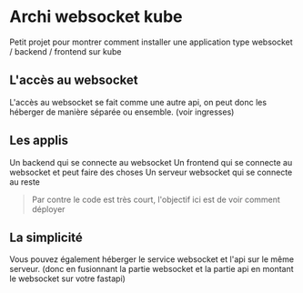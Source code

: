 # Archi websocket kube

Petit projet pour montrer comment installer une application type websocket / backend / frontend sur kube

## L'accès au websocket

L'accès au websocket se fait comme une autre api, on peut donc les héberger de manière séparée ou ensemble. (voir ingresses)
## Les applis 

Un backend qui se connecte au websocket
Un frontend qui se connecte au websocket et peut faire des choses
Un serveur websocket qui se connecte au reste

> Par contre le code est très court, l'objectif ici est de voir comment déployer

## La simplicité

Vous pouvez également héberger le service websocket et l'api sur le même serveur.
(donc en fusionnant la partie websocket et la partie api en montant le websocket sur votre fastapi)